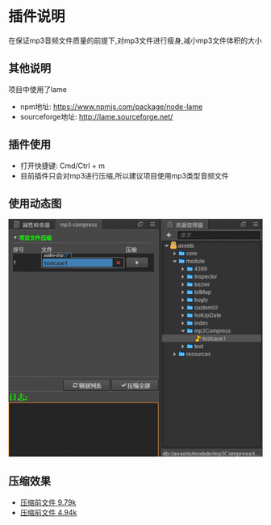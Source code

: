# 插件说明
在保证mp3音频文件质量的前提下,对mp3文件进行瘦身,减小mp3文件体积的大小

## 其他说明
项目中使用了lame
- npm地址: https://www.npmjs.com/package/node-lame
- sourceforge地址: http://lame.sourceforge.net/

## 插件使用
- 打开快捷键: Cmd/Ctrl + m
- 目前插件只会对mp3进行压缩,所以建议项目使用mp3类型音频文件
## 使用动态图
![使用小视频](../../doc/mp3-Compress/插件使用.gif)
## 压缩效果
- [压缩前文件 9.79k](../../doc/mp3-Compress/testcase.mp3)
- [压缩前文件 4.94k](../../doc/mp3-Compress/testcase-compress.mp3)

